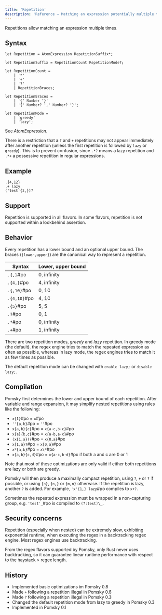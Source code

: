 ```yaml
---
title: 'Repetition'
description: 'Reference – Matching an expression potentially multiple times'
---
```


Repetitions allow matching an expression multiple times.

## Syntax

```pomsky
let Repetition = AtomExpression RepetitionSuffix*;

let RepetitionSuffix = RepetitionCount RepetitionMode?;

let RepetitionCount =
    | '*'
    | '+'
    | '?'
    | RepetitionBraces;

let RepetitionBraces =
    | '{' Number '}'
    | '{' Number? ',' Number? '}';

let RepetitionMode =
    | 'greedy'
    | 'lazy';
```

See _[AtomExpression](/docs/reference/grammar/#atomexpression)_.

There is a restriction that a `?` and `+` repetitions may not appear immediately after another
repetition (unless the first repetition is followed by `lazy` or `greedy`). This is to prevent
confusion, since `.*?` means a lazy repetition and `.*+` a possessive repetition in regular
expressions.

## Example

```pomsky
.{4,12}
.+ lazy
('test'{3,})?
```

## Support

Repetition is supported in all flavors. In some flavors, repetition is not supported within a
lookbehind assertion.

## Behavior

Every repetition has a lower bound and an optional upper bound. The braces (`{lower,upper}`) are
the canonical way to represent a repetition.

| Syntax       | Lower, upper bound |
| ------------ | ------------------ |
| `.{,}`#po    | 0, infinity        |
| `.{4,}`#po   | 4, infinity        |
| `.{,10}`#po  | 0, 10              |
| `.{4,10}`#po | 4, 10              |
| `.{5}`#po    | 5, 5               |
| `.?`#po      | 0, 1               |
| `.*`#po      | 0, infinity        |
| `.+`#po      | 1, infinity        |

There are two repetition modes, _greedy_ and _lazy_ repetition. In greedy mode (the default), the
regex engine tries to match the repeated expression as often as possible, whereas in lazy mode, the
regex engines tries to match it as few times as possible.

The default repetition mode can be changed with `enable lazy;` or `disable lazy;`.

## Compilation

Pomsky first determines the lower and upper bound of each repetition. After variable and range
expansion, it may simplify nested repetitions using rules like the following:

- `x{1}`#po = `x`#po
- `''{a,b}`#po = `''`#po
- `x{a,b}{c}`#po = `x{a·c,b·c}`#po
- `x{a}{b,c}`#po = `x{a·b,a·c}`#po
- `(x{1,a})?`#po = `x{0,a}`#po
- `x{1,a}?`#po = `x{0,a}`#po
- `x*{a,b}`#po = `x\*`#po
- `x{a,b}{c,d}`#po = `x{a·c,b·d}`#po if both a and c are 0 or 1

Note that most of these optimizations are only valid if either both repetitions are lazy or both
are greedy.

Pomsky will then produce a maximally compact repetition, using `?`, `+` or `?` if possible, or using
`{n}`, `{n,}` or `{m,n}` otherwise. If the repetition is lazy, another `?` is added. For example,
`'x'{1,} lazy`#po compiles to `x+?`.

Sometimes the repeated expression must be wrapped in a non-capturing group, e.g.
`'test'_`#po is compiled to `(?:test)\_`.

## Security concerns

Repetition (especially when nested) can be extremely slow, exhibiting exponential runtime, when
executing the regex in a backtracking regex engine. Most regex engines use backtracking.

From the regex flavors supported by Pomsky, only Rust never uses backtracking, so it can guarantee
linear runtime performance with respect to the haystack × regex length.

## History

- Implemented basic optimizations im Pomsky 0.8
- Made `+` following a repetition illegal in Pomsky 0.6
- Made `?` following a repetition illegal in Pomsky 0.3
- Changed the default repetition mode from lazy to greedy in Pomsky 0.3
- Implemented in Pomsky 0.1

